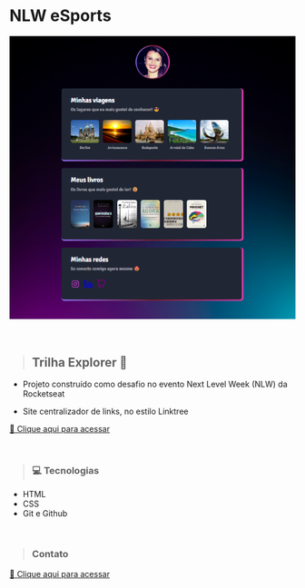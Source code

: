 # NLW eSports

![preview](./.github/preview.png)

<br>

> ## Trilha Explorer 🚀

* Projeto construído como desafio no evento Next Level Week (NLW) da Rocketseat

* Site centralizador de links, no estilo Linktree

[🔗 Clique aqui para acessar](https://alineviana.github.io/desafio-rocketseat/)

<br>

> ### 💻 Tecnologias 

- HTML
- CSS
- Git e Github

<br>

> ### Contato 
[🔗 Clique aqui para acessar](https://www.linkedin.com/in/alinecviana/)

